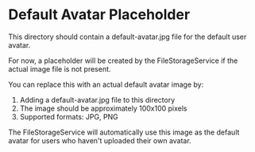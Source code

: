 # Default Avatar Placeholder

This directory should contain a default-avatar.jpg file for the default user avatar.

For now, a placeholder will be created by the FileStorageService if the actual image file is not present.

You can replace this with an actual default avatar image by:
1. Adding a default-avatar.jpg file to this directory
2. The image should be approximately 100x100 pixels
3. Supported formats: JPG, PNG

The FileStorageService will automatically use this image as the default avatar for users who haven't uploaded their own avatar.
